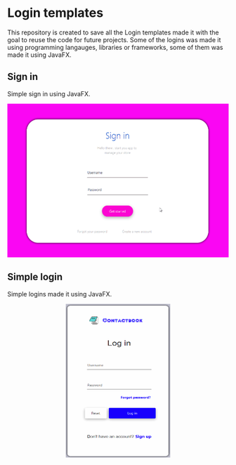 # Login templates
This repository is created to save all the Login templates made it with the goal to reuse the code for future projects. Some of the logins was made it using programming langauges, libraries or frameworks, some of them was made it using JavaFX.

## Sign in
Simple sign in using JavaFX.
<p align="center">
  <img src="Simple login/demo/demo_sign_in.gif" width="538" height="350">
</p>

## Simple login
Simple logins made it using JavaFX.

<p align="center">
  <img src="Simple login/demo/demo_sign_in_2.gif" width="238" height="350">
</p>

